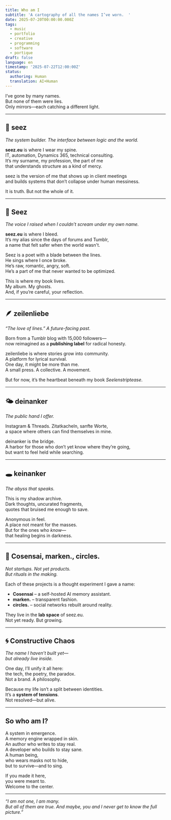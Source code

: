 ```yaml
---
title: Who am I
subtitle: 'A cartography of all the names I’ve worn.  '
date: 2025-07-20T00:00:00.000Z
tags:
  - music
  - portfolio
  - creative
  - programming
  - software
  - portique
draft: false
language: en
timestamp: '2025-07-22T12:00:00Z'
status:
  authoring: Human
  translation: AI+Human
---
```


I’ve gone by many names.  
But none of them were lies.  
Only mirrors—each catching a different light.

---

## 💼 seez  
_The system builder. The interface between logic and the world._

**seez.eu** is where I wear my spine.  
IT, automation, Dynamics 365, technical consulting.  
It’s my surname, my profession, the part of me  
that understands structure as a kind of mercy.

seez is the version of me that shows up in client meetings  
and builds systems that don’t collapse under human messiness.

It is truth. But not the whole of it.

---

## 🎤 Seez  
_The voice I raised when I couldn’t scream under my own name._

**seez.eu** is where I bleed.  
It’s my alias since the days of forums and Tumblr,  
a name that felt safer when the world wasn't.

Seez is a poet with a blade between the lines.  
He sings where I once broke.  
He’s raw, romantic, angry, soft.  
He’s a part of me that never wanted to be optimized.

This is where my book lives.  
My album. My ghosts.  
And, if you’re careful, your reflection.

---

## 🪶 zeilenliebe  
_“The love of lines.” A future-facing past._

Born from a Tumblr blog with 15,000 followers—  
now reimagined as a **publishing label** for radical honesty.

zeilenliebe is where stories grow into community.  
A platform for lyrical survival.  
One day, it might be more than me.  
A small press. A collective. A movement.

But for now, it’s the heartbeat beneath my book *Seelenstriptease*.

---

## 🌤 deinanker  
_The public hand I offer._

Instagram & Threads. Zitatkacheln, sanfte Worte,  
a space where others can find themselves in mine.

deinanker is the bridge.  
A harbor for those who don’t yet know where they’re going,  
but want to feel held while searching.

---

## 🕳 keinanker  
_The abyss that speaks._

This is my shadow archive.  
Dark thoughts, uncurated fragments,  
quotes that bruised me enough to save.

Anonymous in feel.  
A place not meant for the masses.  
But for the ones who *know*—  
that healing begins in darkness.

---

## 🧪 Cosensai, marken., circles.  
_Not startups. Not yet products.  
But rituals in the making._

Each of these projects is a thought experiment I gave a name:

- **Cosensai** – a self-hosted AI memory assistant.  
- **marken.** – transparent fashion.  
- **circles.** – social networks rebuilt around reality.

They live in the **lab space** of seez.eu.  
Not yet ready. But growing.

---

## 🌀 Constructive Chaos  
_The name I haven’t built yet—  
but already live inside._

One day, I’ll unify it all here:  
the tech, the poetry, the paradox.  
Not a brand. A philosophy.

Because my life isn’t a split between identities.  
It’s a **system of tensions**.  
Not resolved—but alive.

---

## So who am I?

A system in emergence.  
A memory engine wrapped in skin.  
An author who writes to stay real.  
A developer who builds to stay sane.  
A human being,  
who wears masks not to hide,  
but to survive—and to sing.

If you made it here,  
you were meant to.  
Welcome to the center.

---

_“I am not one, I am many.  
But all of them are true.
And maybe, you and I never get to know the full picture.”_


